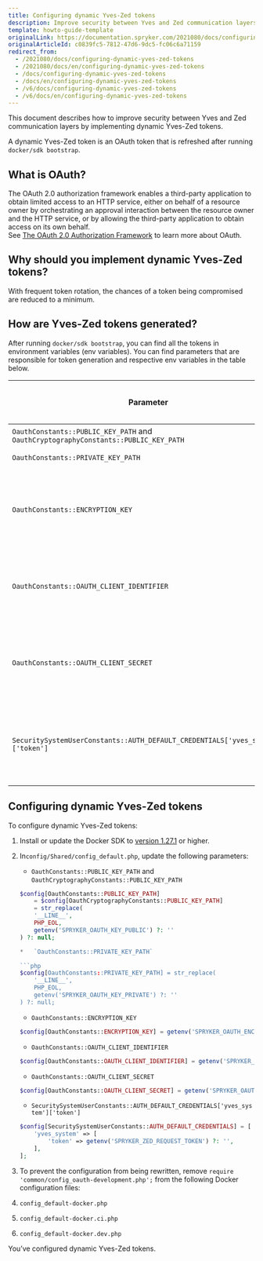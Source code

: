 ```yaml
---
title: Configuring dynamic Yves-Zed tokens
description: Improve security between Yves and Zed communication layers with dynamic tokens.
template: howto-guide-template
originalLink: https://documentation.spryker.com/2021080/docs/configuring-dynamic-yves-zed-tokens
originalArticleId: c0839fc5-7812-47d6-9dc5-fc06c6a71159
redirect_from:
  - /2021080/docs/configuring-dynamic-yves-zed-tokens
  - /2021080/docs/en/configuring-dynamic-yves-zed-tokens
  - /docs/configuring-dynamic-yves-zed-tokens
  - /docs/en/configuring-dynamic-yves-zed-tokens
  - /v6/docs/configuring-dynamic-yves-zed-tokens
  - /v6/docs/en/configuring-dynamic-yves-zed-tokens
---
```


This document describes how to improve security between Yves and Zed communication layers by implementing dynamic Yves-Zed tokens.

A dynamic Yves-Zed token is an OAuth token that is refreshed after running `docker/sdk bootstrap`.

## What is OAuth?


The OAuth 2.0 authorization framework enables a third-party application to obtain limited access to an HTTP service, either on behalf of a resource owner by orchestrating an approval interaction between the resource owner and the HTTP service, or by allowing the third-party application to obtain access on its own behalf.  
See [The OAuth 2.0 Authorization Framework](https://tools.ietf.org/html/rfc6749) to learn more about OAuth.

## Why should you implement dynamic Yves-Zed tokens?

With frequent token rotation, the chances of a token being compromised are reduced to a minimum.

## How are Yves-Zed tokens generated?

After running `docker/sdk bootstrap`, you can find all the tokens in environment variables (env variables). You can find parameters that are responsible for token generation and respective env variables in the table below.



| Parameter | Parameter description | Env variable | Description of env variable value  |
| --- | --- | --- | --- |
| `OauthConstants::PUBLIC_KEY_PATH` and `OauthCryptographyConstants::PUBLIC_KEY_PATH` | SSH public key. | `SPRYKER_OAUTH_KEY_PUBLIC` |  |
| `OauthConstants::PRIVATE_KEY_PATH` | SSH private key. | `SPRYKER_OAUTH_KEY_PRIVATE` |  |
| `OauthConstants::ENCRYPTION_KEY` | Encrypts data when generating tokens. | `SPRYKER_OAUTH_ENCRYPTION_KEY` | Consists of 48 characters in lower and upper case Latin letters and digits. |
| `OauthConstants::OAUTH_CLIENT_IDENTIFIER` | OAuth client identifier for requesting access tokens. | `SPRYKER_OAUTH_CLIENT_IDENTIFIER` | The value is always `frontend`. |
| `OauthConstants::OAUTH_CLIENT_SECRET` | OAuth client secret for requesting access tokens. | `SPRYKER_OAUTH_CLIENT_SECRET` | Consists of 48 characters in lower and upper case Latin letters and digits. |
| `SecuritySystemUserConstants::AUTH_DEFAULT_CREDENTIALS['yves_system']['token']` | Enables access from Yves to Zed. | `SPRYKER_ZED_REQUEST_TOKEN` | Consists of 80 characters in lower and upper case Latin letters and digits. |

## Configuring dynamic Yves-Zed tokens


To configure dynamic Yves-Zed tokens:

1.  Install or update the Docker SDK to [version 1.27.1](https://github.com/spryker/docker-sdk/releases/tag/1.27.1) or higher.

2.  In`config/Shared/config_default.php`, update the following parameters:

    *   `OauthConstants::PUBLIC_KEY_PATH` and `OauthCryptographyConstants::PUBLIC_KEY_PATH`

    ```php
    $config[OauthConstants::PUBLIC_KEY_PATH]
        = $config[OauthCryptographyConstants::PUBLIC_KEY_PATH]
        = str_replace(
        '__LINE__',
        PHP_EOL,
        getenv('SPRYKER_OAUTH_KEY_PUBLIC') ?: ''
    ) ?: null;

    *   `OauthConstants::PRIVATE_KEY_PATH`

    ```php
    $config[OauthConstants::PRIVATE_KEY_PATH] = str_replace(
        '__LINE__',
        PHP_EOL,
        getenv('SPRYKER_OAUTH_KEY_PRIVATE') ?: ''
    ) ?: null;
    ```

    *   `OauthConstants::ENCRYPTION_KEY`

    ```php
    $config[OauthConstants::ENCRYPTION_KEY] = getenv('SPRYKER_OAUTH_ENCRYPTION_KEY') ?: null;
    ```

    *   `OauthConstants::OAUTH_CLIENT_IDENTIFIER`

    ```php
    $config[OauthConstants::OAUTH_CLIENT_IDENTIFIER] = getenv('SPRYKER_OAUTH_CLIENT_IDENTIFIER') ?: null;
    ```

    *   `OauthConstants::OAUTH_CLIENT_SECRET`

    ```php
    $config[OauthConstants::OAUTH_CLIENT_SECRET] = getenv('SPRYKER_OAUTH_CLIENT_SECRET') ?: null;
    ```

    *   `SecuritySystemUserConstants::AUTH_DEFAULT_CREDENTIALS['yves_system']['token']`

    ```php
    $config[SecuritySystemUserConstants::AUTH_DEFAULT_CREDENTIALS] = [
        'yves_system' => [
            'token' => getenv('SPRYKER_ZED_REQUEST_TOKEN') ?: '',
        ],
    ];
    ```

3. To prevent the configuration from being rewritten, remove `require 'common/config_oauth-development.php';` from the following Docker configuration files:

1.  `config_default-docker.php`

2.  `config_default-docker.ci.php`

3.  `config_default-docker.dev.php`


You’ve configured dynamic Yves-Zed tokens.
